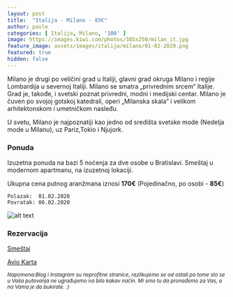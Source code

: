 ```yaml
---
layout: post
title:  "Italija - Milano - 85€"
author: pavle
categories: [ Italija, Milano, '100' ]
image: https://images.kiwi.com/photos/385x250/milan_it.jpg
feature_image: assets/images/italija/milano/01-02-2020.png
featured: true
hidden: false
---
```


Milano je drugi po veličini grad u Italiji, glavni grad okruga Milano i regije Lombardija u severnoj Italiji. Milano se smatra „privrednim srcem“ Italije. Grad je, takođe, i svetski poznat privredni, modni i medijski centar. Milano je čuven po svojoj gotskoj katedrali, operi „Milanska skala“ i velikom arhitektonskom i umetničkom nasleđu.

U svetu, Milano je najpoznatiji kao jedno od središta svetske mode (Nedelja mode u Milanu), uz Pariz,Tokio i Njujork.

### Ponuda
Izuzetna ponuda na bazi 5 noćenja za dve osobe u Bratislavi. Smeštaj u modernom apartmanu, na izuzetnoj lokaciji.

Ukupna cena putnog aranžmana iznosi **170€** (Pojedinačno, po osobi - **85€**)

```
Polazak:  01.02.2020
Povratak: 06.02.2020
```

![alt text](http://pix6.agoda.net/hotelImages/agoda-homes/9819473/66ed268b41e810ede186325212fdcf86.jpg?s=800x600 "Bratislava smestaj")
### Rezervacija

<a class="btn btn-success" style="margin: 0 auto" href="https://www.agoda.com/a46-guesthouse/hotel/monza-it.html?checkin=2020-02-01&los=5&adults=2&rooms=1&cid=1833963&searchrequestid=9789d733-2bf4-41ac-9937-980de4cf8f3c&travellerType=-1&tabbed=true" target="_blank"
 role="button">Smeštaj</a>

<a class="btn btn-primary" target="_blank" href="https://www.kiwi.com/deep?from=TSR&to=BGY&departure=01-02-2020&return=06-02-2020&flightsId=0ed82558477500000c36ece6_0%7C25580ed8477a00004277e17d_0&price=46&passengers=2&affilid=pavle93odyssey&lang=en&currency=EUR&booking_token=Aykzh9w9xReAJmax2sIE713CDg2GMbO3DLxaOLSSJTU3ycrBwCGlDfvxD1jzcDLkjmY5jDYklHthRgGjewtESq10_QGeToFmBM8YAXxkVPMz1oC0cGwlsrtDtwahmNhovlYwcYEsDT3Du15kuUJzIq2oPTZIoo0Z8C8gUcxZkG_RJd0AcMomWUfirdpmXo7Z6ySd9PnZPebijgexjvmcs9NdQ7FUtWNeVE6cdfT-NVRVnzfA9O9d5GWJMT74ahs0KHWKa0mjYGZ2F_XZT-GhLHg1kVmhgLDkYvX2hsK1z1oTu0RO_ZwYbwT0q3VP2AVhi151Op96P4RYBwVZHxlnlnPPZKuGPJqP6dyctxS2NSu10kBX4MunTWwagiFuS3yshKu5P6V_b6_RonF4pwzDaFj9-6yQML5_Um9jWapv_gBKiDF1J2NVXyf4JRaTiP0boHq8LKMmzbUrtTGMHzgRSZncqFZUJ59RZfmT0SrCeZN9xuwnorFXxq2aOw84jJ3WDuERGZ7JkjaHRb4UvMGRa80DnJRJVuJgrLJz0L5qC_-U=" role="button">Avio Karta</a>

<sub>*Napomena:Blog i Instagram su neprofitne stranice, razlikujemo se od ostali po tome sto se u Vaša putovanja ne ugrađujemo na bilo kakav način. Mi smo tu da pronađemo za Vas, a na Vama je da bukirate. :)*</sub>
